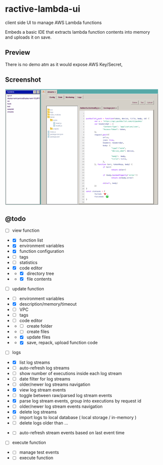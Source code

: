 # ractive-lambda-ui

client side UI to manage AWS Lambda functions  

Embeds a basic IDE that extracts lambda function contents into memory and uploads it on save.

## Preview

There is no demo atm as it would expose AWS Key/Secret, 

## Screenshot
![Screenshot](demo/screenshot1.png?raw=true "Screenshot")

## @todo
- [ ] view function
-  - [x] function list
-  - [x] environment variables
-  - [x] function configuration
-  - [ ] tags
-  - [ ] statistics
-  - [x] code editor
-  -  - [x] directory tree
-  -  - [x] file contents

- [ ] update function
-  - [ ] environment variables
-  - [x] description/memory/timeout
-  - [ ] VPC
-  - [ ] tags
-  - [ ] code editor
-  -  - [ ] create folder
-  -  - [ ] create files
-  -  - [x] update files
-  -  - [x] save, repack, upload function code

- [ ] logs
-  - [x] list log streams
-  - [ ] auto-refresh log streams
-  - [ ] show number of executions inside each log stream
-  - [ ] date filter for log streams
-  - [ ] older/newer log streams navigation
-  - [x] view log stream events
-  - [ ] toggle between raw/parsed log stream events
-  - [x] parse log stream events, group into executions by request id
-  - [ ] older/newer log stream events navigation
-  - [x] delete log streams
-  - [ ] import logs to local database ( local storage / in-memory )
-  - [ ] delete logs older than ...
-  - [ ] auto-refresh stream events based on last event time



- [ ] execute function
-  - [ ] manage test events
-  - [ ] execute function
